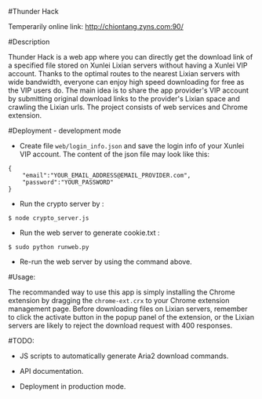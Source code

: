 #Thunder Hack

Temperarily online link: http://chiontang.zyns.com:90/

#Description

Thunder Hack is a web app where you can directly get the download link of a specified file stored on Xunlei Lixian servers without having a Xunlei VIP account. Thanks to the optimal routes to the nearest Lixian servers with wide bandwidth, everyone can enjoy high speed downloading for free as the VIP users do. The main idea is to share the app provider's VIP account by submitting original download links to the provider's Lixian space and crawling the Lixian urls. The project consists of web services and Chrome extension.

#Deployment - development mode

* Create file ```web/login_info.json``` and save the login info of your Xunlei VIP account. The content of the json file may look like this:  

```
{
	"email":"YOUR_EMAIL_ADDRESS@EMAIL_PROVIDER.com", 
	"password":"YOUR_PASSWORD"
}
```

* Run the crypto server by :

```
$ node crypto_server.js
```

* Run the web server to generate cookie.txt : 

```
$ sudo python runweb.py
```

* Re-run the web server by using the command above.

#Usage:

The recommanded way to use this app is simply installing the Chrome extension by dragging the ```chrome-ext.crx``` to your Chrome extension management page. Before downloading files on Lixian servers, remember to click the activate button in the popup panel of the extension, or the Lixian servers are likely to reject the download request with 400 responses.

#TODO:

* JS scripts to automatically generate Aria2 download commands.

* API documentation.

* Deployment in production mode.
